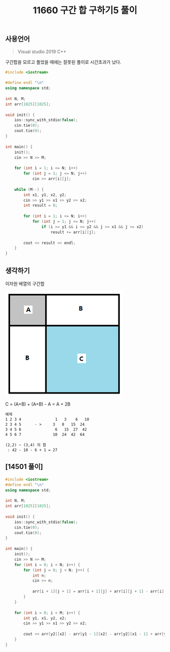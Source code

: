 ﻿---
title: "11660 구간 합 구하기5 풀이"
categories: Algorithm
comments: true
---

## 사용언어
 > Visual studio 2019 C++ 

구간합을 모르고 풀었을 때에는 잘못된 풀이로 시간초과가 났다.

```c++
#include <iostream>

#define endl "\n"
using namespace std;

int N, M;
int arr[1025][1025];

void init() {
	ios::sync_with_stdio(false);
	cin.tie(0);
	cout.tie(0);
}

int main() {
	init();
	cin >> N >> M;

	for (int i = 1; i <= N; i++)
		for (int j = 1; j <= N; j++)
			cin >> arr[i][j];

	while (M--) {
		int x1, y1, x2, y2;
		cin >> y1 >> x1 >> y2 >> x2;
		int result = 0;

		for (int i = 1; i <= N; i++)
			for (int j = 1; j <= N; j++)
				if (i >= y1 && i <= y2 && j >= x1 && j <= x2)
					result += arr[i][j];

		cout << result << endl;
	}
}
```



## 생각하기
 이차원 배열의 구간합

  ![20](../../../assets/20.JPG)

 C = (A+B) + (A+B) - A = A + 2B

```
예제
1 2 3 4               1   3    6   10
2 3 4 5      - >     3   8   15  24
3 4 5 6               6   15  27  42
4 5 6 7              10  24  42  64

(2,2) ~ (3,4) 의 합
 : 42 - 10 - 6 + 1 = 27
```


## [14501 풀이]

```c++
#include <iostream>
#define endl "\n"
using namespace std;

int N, M;
int arr[1025][1025];

void init() {
	ios::sync_with_stdio(false);
	cin.tie(0);
	cout.tie(0);
}

int main() {
	init();
	cin >> N >> M;
	for (int i = 0; i < N; i++) {
		for (int j = 0; j < N; j++) {
			int n;
			cin >> n;

			arr[i + 1][j + 1] = arr[i + 1][j] + arr[i][j + 1] - arr[i][j] + n;
		}
	}

	for (int i = 0; i < M; i++) {
		int y1, x1, y2, x2;
		cin >> y1 >> x1 >> y2 >> x2;

		cout << arr[y2][x2] - arr[y1 - 1][x2] - arr[y2][x1 - 1] + arr[y1 - 1][x1 - 1] << endl;
	}
}
```